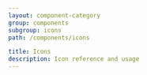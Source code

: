 ```yaml
---
layout: component-category
group: components
subgroup: icons
path: /components/icons

title: Icons
description: Icon reference and usage
---
```

